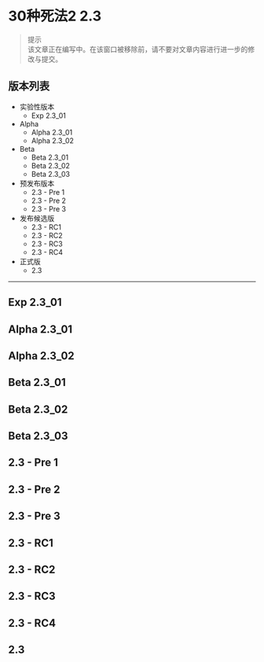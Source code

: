 # 30种死法2 2.3

> 提示  
  该文章正在编写中。在该窗口被移除前，请不要对文章内容进行进一步的修改与提交。

## 版本列表

- 实验性版本
  - Exp 2.3_01
- Alpha
  - Alpha 2.3_01
  - Alpha 2.3_02
- Beta
  - Beta 2.3_01
  - Beta 2.3_02
  - Beta 2.3_03
- 预发布版本
  - 2.3 - Pre 1
  - 2.3 - Pre 2
  - 2.3 - Pre 3
- 发布候选版
  - 2.3 - RC1
  - 2.3 - RC2
  - 2.3 - RC3
  - 2.3 - RC4
- 正式版
  - 2.3

---

## Exp 2.3_01
## Alpha 2.3_01
## Alpha 2.3_02
## Beta 2.3_01
## Beta 2.3_02
## Beta 2.3_03
## 2.3 - Pre 1
## 2.3 - Pre 2
## 2.3 - Pre 3
## 2.3 - RC1
## 2.3 - RC2
## 2.3 - RC3
## 2.3 - RC4
## 2.3
